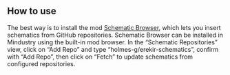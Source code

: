 ## How to use

The best way is to install the mod [Schematic Browser](https://github.com/MindustryDesignIt/schematic-browser-mod), which lets you insert schematics from GitHub repositories. Schematic Browser can be installed in Mindustry using the built-in mod browser. In the “Schematic Repositories” view, click on “Add Repo” and type “holmes-g/erekir-schematics”, confirm with “Add Repo”, then click on “Fetch” to update schematics from configured repositories.
